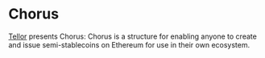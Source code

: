 # Chorus

[Tellor](https://tellor.io/) presents Chorus: Chorus is a structure for enabling anyone to create and issue semi-stablecoins on Ethereum for use in their own ecosystem.
